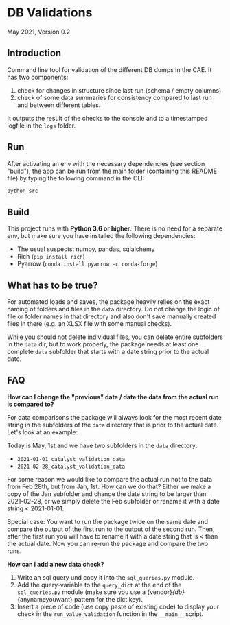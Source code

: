 
# DB Validations

May 2021, Version 0.2

## Introduction

Command line tool for validation of the different DB dumps in the CAE. It has two components:

1. check for changes in structure since last run (schema / empty columns)
2. check of some data summaries for consistency compared to last run and between different tables.

It outputs the result of the checks to the console and to a timestamped logfile in the `logs` folder.

## Run

After activating an env with the necessary dependencies (see section "build"), the app can be run from the main folder (containing this README file) by typing the following command in the CLI:

```python
python src
```

## Build

This project runs with **Python 3.6 or higher**. There is no need for a separate env, but make sure you have installed the following dependencies:

- The usual suspects: numpy, pandas, sqlalchemy
- Rich (`pip install rich`)
- Pyarrow (`conda install pyarrow -c conda-forge`)

## What has to be true?

For automated loads and saves, the package heavily relies on the exact naming of folders and files in the `data` directory. Do not change the logic of file or folder names in that directory and also don't save manually created files in there (e.g. an XLSX file with some manual checks).  

While you should not delete individual files, you can delete entire subfolders in the `data` dir, but to work properly, the package needs at least one complete `data` subfolder that starts with a date string prior to the actual date.

## FAQ

**How can I change the "previous" data / date the data from the actual run is compared to?**

For data comparisons the package will always look for the most recent date string in the subfolders of the `data` directory that is prior to the actual date. Let's look at an example:

Today is May, 1st and we have two subfolders in the `data` directory:

- `2021-01-01_catalyst_validation_data`
- `2021-02-28_catalyst_validation_data`

For some reason we would like to compare the actual run not to the data from Feb 28th, but from Jan, 1st. How can we do that? Either we make a copy of the Jan subfolder and change the date string to be larger than 2021-02-28, or we simply delete the Feb subfolder or rename it with a date string < 2021-01-01.

Special case: You want to run the package twice on the same date and compare the output of the first run to the output of the second run. Then, after the first run you will have to rename it with a date string that is < than the actual date. Now you can re-run the package and compare the two runs.

**How can I add a new data check?**

1) Write an sql query und copy it into the `sql_queries.py` module.
2) Add the query-variable to the `query_dict` at the end of the `sql_queries.py` module (make sure you use a {vendor}_{db}_{anynameyouwant} pattern for the dict key).
3) Insert a piece of code (use copy paste of existing code) to display your check in the `run_value_validation` function in the `__main__` script.
